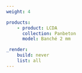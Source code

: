 ```yaml
---
weight: 4

products:
    - product: LCDA
      collection: Panbeton
      model: Banché 2 mm

_render:
    build: never
    list: all
---
```


